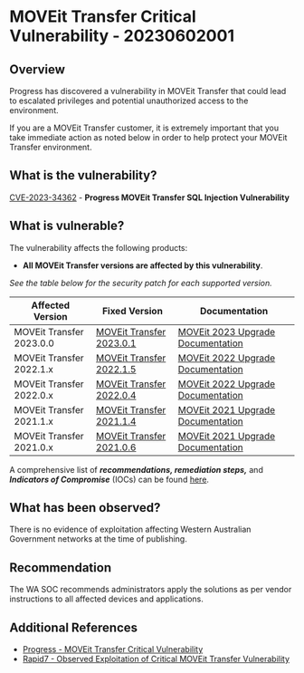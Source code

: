 # MOVEit Transfer Critical Vulnerability - 20230602001

## Overview

Progress has discovered a vulnerability in MOVEit Transfer that could lead to escalated privileges and potential unauthorized access to the environment.

If you are a MOVEit Transfer customer, it is extremely important that you take immediate action as noted below in order to help protect your MOVEit Transfer environment.

## What is the vulnerability?

[CVE-2023-34362](https://nvd.nist.gov/vuln/detail/CVE-2023-34362) - **Progress MOVEit Transfer SQL Injection Vulnerability**

## What is vulnerable?

The vulnerability affects the following products:

- **All MOVEit Transfer versions are affected by this vulnerability**.

*See the table below for the security patch for each supported version.*

| **Affected Version**     | **Fixed Version**        | **Documentation**|
|--------------------------|--------------------------|------------------|
| MOVEit Transfer 2023.0.0 | [MOVEit Transfer 2023.0.1](https://cdn.ipswitch.com/ft/MOVEit/Transfer/2023/2023.0.1/MOVEit-Transfer-2023.0.1-FullInstall.exe?_ga=2.77535829.1798147408.1685671699-49268982.1685671699) | [MOVEit 2023 Upgrade Documentation](https://docs.progress.com/category/moveit-transfer-2023?_ga=2.77601236.1798147408.1685671699-49268982.1685671699&_gl=1*i5pj4l*_ga*NDkyNjg5ODIuMTY4NTY3MTY5OQ..*_ga_9JSNBCSF54*MTY4NTY3MTY5OC4xLjEuMTY4NTY3MTczMi4yNi4wLjA.)  |
| MOVEit Transfer 2022.1.x | [MOVEit Transfer 2022.1.5](https://cdn.ipswitch.com/ft/MOVEit/Transfer/2022/2022.1.5/MOVEit-Transfer-2022.1.5-FullInstall.exe?_ga=2.77535829.1798147408.1685671699-49268982.1685671699) | [MOVEit 2022 Upgrade Documentation](https://docs.progress.com/category/moveit-transfer-2022?_ga=2.42931813.1798147408.1685671699-49268982.1685671699&_gl=1*acjd1r*_ga*NDkyNjg5ODIuMTY4NTY3MTY5OQ..*_ga_9JSNBCSF54*MTY4NTY3MTY5OC4xLjEuMTY4NTY3MTczMi4yNi4wLjA.)  |
| MOVEit Transfer 2022.0.x | [MOVEit Transfer 2022.0.4](https://cdn.ipswitch.com/ft/MOVEit/Transfer/2022/2022.0.4/MOVEit-Transfer-2022.0.4-FullInstall.exe?_ga=2.77535829.1798147408.1685671699-49268982.1685671699) | [MOVEit 2022 Upgrade Documentation]( https://docs.progress.com/category/moveit-transfer-2022?_ga=2.42931813.1798147408.1685671699-49268982.1685671699&_gl=1*acjd1r*_ga*NDkyNjg5ODIuMTY4NTY3MTY5OQ..*_ga_9JSNBCSF54*MTY4NTY3MTY5OC4xLjEuMTY4NTY3MTczMi4yNi4wLjA.) |
| MOVEit Transfer 2021.1.x | [MOVEit Transfer 2021.1.4](https://cdn.ipswitch.com/ft/MOVEit/Transfer/2021/2021.1.4/MOVEit-Transfer-2021.1.4-FullInstall.exe?_ga=2.77535829.1798147408.1685671699-49268982.1685671699) | [MOVEit 2021 Upgrade Documentation](https://docs.ipswitch.com/MOVEit/Transfer2021/Manuals/en/index.htm#90000.htm)                                                                                                                                                |
| MOVEit Transfer 2021.0.x | [MOVEit Transfer 2021.0.6](https://cdn.ipswitch.com/ft/MOVEit/Transfer/2021/2021.0.6/MOVEit-Transfer-2021.0.6-FullInstall.exe?_ga=2.77535829.1798147408.1685671699-49268982.1685671699) | [MOVEit 2021 Upgrade Documentation](https://docs.ipswitch.com/MOVEit/Transfer2021/Manuals/en/index.htm#90000.htm)                                                                                                                                                |

A comprehensive list of ***recommendations, remediation steps,*** and ***Indicators of Compromise*** (IOCs) can be found [here](https://community.progress.com/s/article/MOVEit-Transfer-Critical-Vulnerability-31May2023).

## What has been observed?

There is no evidence of exploitation affecting Western Australian Government networks at the time of publishing.

## Recommendation

The WA SOC recommends administrators apply the solutions as per vendor instructions to all affected devices and applications.

## Additional References

- [Progress - MOVEit Transfer Critical Vulnerability](https://community.progress.com/s/article/MOVEit-Transfer-Critical-Vulnerability-31May2023)
- [Rapid7 - Observed Exploitation of Critical MOVEit Transfer Vulnerability](https://www.rapid7.com/blog/post/2023/06/01/rapid7-observed-exploitation-of-critical-moveit-transfer-vulnerability/)
